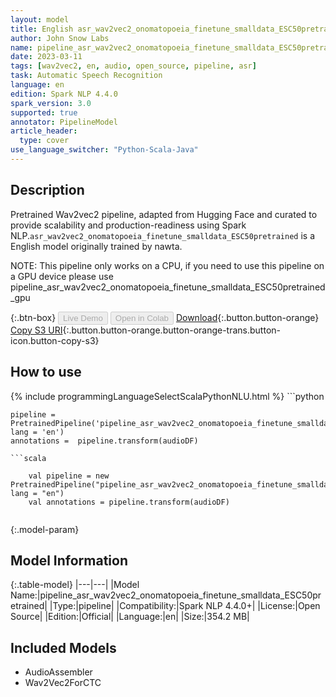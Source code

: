 ```yaml
---
layout: model
title: English asr_wav2vec2_onomatopoeia_finetune_smalldata_ESC50pretrained TFWav2Vec2ForCTC from nawta
author: John Snow Labs
name: pipeline_asr_wav2vec2_onomatopoeia_finetune_smalldata_ESC50pretrained
date: 2023-03-11
tags: [wav2vec2, en, audio, open_source, pipeline, asr]
task: Automatic Speech Recognition
language: en
edition: Spark NLP 4.4.0
spark_version: 3.0
supported: true
annotator: PipelineModel
article_header:
  type: cover
use_language_switcher: "Python-Scala-Java"
---
```


## Description

Pretrained Wav2vec2  pipeline, adapted from Hugging Face and curated to provide scalability and production-readiness using Spark NLP.`asr_wav2vec2_onomatopoeia_finetune_smalldata_ESC50pretrained` is a English model originally trained by nawta.

NOTE: This pipeline only works on a CPU, if you need to use this pipeline on a GPU device please use pipeline_asr_wav2vec2_onomatopoeia_finetune_smalldata_ESC50pretrained_gpu

{:.btn-box}
<button class="button button-orange" disabled>Live Demo</button>
<button class="button button-orange" disabled>Open in Colab</button>
[Download](https://s3.amazonaws.com/auxdata.johnsnowlabs.com/public/models/pipeline_asr_wav2vec2_onomatopoeia_finetune_smalldata_ESC50pretrained_en_4.4.0_3.0_1678562351494.zip){:.button.button-orange}
[Copy S3 URI](s3://auxdata.johnsnowlabs.com/public/models/pipeline_asr_wav2vec2_onomatopoeia_finetune_smalldata_ESC50pretrained_en_4.4.0_3.0_1678562351494.zip){:.button.button-orange.button-orange-trans.button-icon.button-copy-s3}

## How to use



<div class="tabs-box" markdown="1">
{% include programmingLanguageSelectScalaPythonNLU.html %}
```python

    pipeline = PretrainedPipeline('pipeline_asr_wav2vec2_onomatopoeia_finetune_smalldata_ESC50pretrained', lang = 'en')
    annotations =  pipeline.transform(audioDF)
    
```
```scala

    val pipeline = new PretrainedPipeline("pipeline_asr_wav2vec2_onomatopoeia_finetune_smalldata_ESC50pretrained", lang = "en")
    val annotations = pipeline.transform(audioDF)
    
```
</div>

{:.model-param}
## Model Information

{:.table-model}
|---|---|
|Model Name:|pipeline_asr_wav2vec2_onomatopoeia_finetune_smalldata_ESC50pretrained|
|Type:|pipeline|
|Compatibility:|Spark NLP 4.4.0+|
|License:|Open Source|
|Edition:|Official|
|Language:|en|
|Size:|354.2 MB|

## Included Models

- AudioAssembler
- Wav2Vec2ForCTC